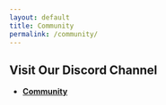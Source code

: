 ```yaml
---
layout: default
title: Community
permalink: /community/
---
```


## Visit Our Discord Channel

- **[Community](https://discord.com/channels/1184259676049784864/1184259752163807415)**